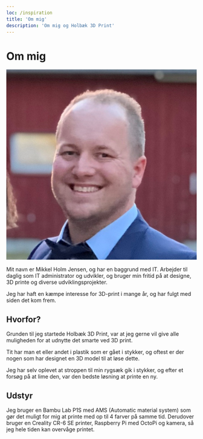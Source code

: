 ```yaml
---
loc: /inspiration
title: 'Om mig'
description: 'Om mig og Holbæk 3D Print'
---
```


# Om mig
<img src="/me.jpg" class="w-60 float-right ml-4">

Mit navn er Mikkel Holm Jensen, og har en baggrund med IT. Arbejder til daglig som IT administrator og udvikler, og bruger min fritid på at designe, 3D printe og diverse udviklingsprojekter.

Jeg har haft en kæmpe interesse for 3D-print i mange år, og har fulgt med siden det kom frem.

## Hvorfor?

Grunden til jeg startede Holbæk 3D Print, var at jeg gerne vil give alle muligheden for at udnytte det smarte ved 3D print. 

Tit har man et eller andet i plastik som er gået i stykker, og oftest er der nogen som har designet en 3D model til at løse dette.

Jeg har selv oplevet at stroppen til min rygsæk gik i stykker, og efter et forsøg på at lime den, var den bedste løsning at printe en ny.

## Udstyr

Jeg bruger en Bambu Lab P1S med AMS (Automatic material system) som gør det muligt for mig at printe med op til 4 farver på samme tid.
Derudover bruger en Creality CR-6 SE printer, Raspberry Pi med OctoPi og kamera, så jeg hele tiden kan overvåge printet.

